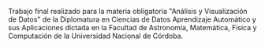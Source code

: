 
Trabajo final realizado para la materia obligatoria "Análisis y Visualización de Datos" de la Diplomatura en Ciencias de Datos Aprendizaje Automático y sus Aplicaciones dictada en la Facultad de Astronomía, Matemática, Física y Computación de la Universidad Nacional de Córdoba. 
